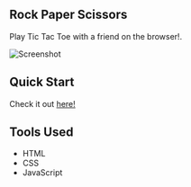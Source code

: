 ## Rock Paper Scissors
Play Tic Tac Toe with a friend on the browser!.

![Screenshot](https://i.imgur.com/1xbD92G.png)
## Quick Start
Check it out [here!](https://jusgu.github.io/tic-tac-toe/)

## Tools Used
 - HTML
 - CSS
 - JavaScript

